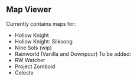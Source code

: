 Map Viewer
---
Currently contains maps for:
 - Hollow Knight
 - Hollow Knight: Silksong
 - Nine Sols (wip)
 - Rainworld (Vanilla and Downpour)
To be added:
 - RW Watcher
 - Project Zomboid
 - Celeste
